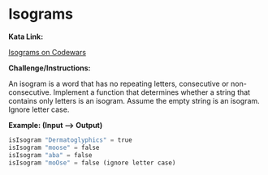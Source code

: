 # Isograms

**Kata Link:** 

[Isograms on Codewars](https://www.codewars.com/kata/54ba84be607a92aa900000f1/train/python)

**Challenge/Instructions:**

An isogram is a word that has no repeating letters, consecutive or non-consecutive. Implement a function that determines whether a string that contains only letters is an isogram. Assume the empty string is an isogram. Ignore letter case.

**Example: (Input --> Output)**

```python
isIsogram "Dermatoglyphics" = true
isIsogram "moose" = false
isIsogram "aba" = false
isIsogram "moOse" = false (ignore letter case)